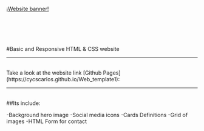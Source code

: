 [¡Website banner!](img/readme_banner7.jpg)

## <br>

<br>
#Basic and Responsive HTML & CSS website

---

<br>
Take a look at the website link [Github Pages] (https://cycscarlos.github.io/Web_template1):

---

<br>
##Its include:

-Background hero image
-Social media icons
-Cards Definitions
-Grid of images
-HTML Form for contact
